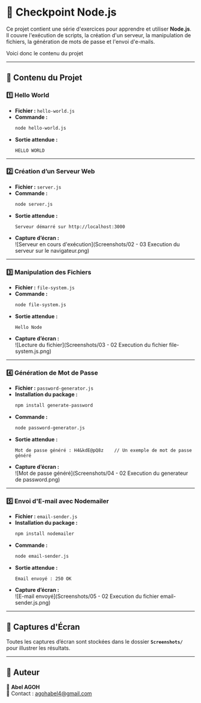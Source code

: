 # 🚀 Checkpoint Node.js  

Ce projet contient une série d'exercices pour apprendre et utiliser **Node.js**. Il couvre l'exécution de scripts, la création d'un serveur, la manipulation de fichiers, la génération de mots de passe et l'envoi d'e-mails.  

Voici donc le contenu du projet

---

## 📂 Contenu du Projet  

### 1️⃣ **Hello World**  
- **Fichier :** `hello-world.js`  
- **Commande :**  
  ```bash
  node hello-world.js
  ```
- **Sortie attendue :**  
  ```
  HELLO WORLD
  ```

---

### 2️⃣ **Création d’un Serveur Web**  
- **Fichier :** `server.js`  
- **Commande :**  
  ```bash
  node server.js
  ```
- **Sortie attendue :**  
  ```
  Serveur démarré sur http://localhost:3000
  ```
- **Capture d’écran :**  
  ![Serveur en cours d'exécution](Screenshots/02 - 03 Execution du serveur sur le navigateur.png)

---

### 3️⃣ **Manipulation des Fichiers**  
- **Fichier :** `file-system.js`  
- **Commande :**  
  ```bash
  node file-system.js
  ```
- **Sortie attendue :**  
  ```
  Hello Node
  ```
- **Capture d’écran :**  
  ![Lecture du fichier](Screenshots/03 - 02 Execution du fichier file-system.js.png)

---

### 4️⃣ **Génération de Mot de Passe**  
- **Fichier :** `password-generator.js`  
- **Installation du package :**  
  ```bash
  npm install generate-password
  ```
- **Commande :**  
  ```bash
  node password-generator.js
  ```
- **Sortie attendue :**  
  ```
  Mot de passe généré : H4&kdE@pQ8z    // Un exemple de mot de passe généré
  ```
- **Capture d’écran :**  
  ![Mot de passe généré](Screenshots/04 - 02 Execution du generateur de password.png)

---

### 5️⃣ **Envoi d'E-mail avec Nodemailer**  
- **Fichier :** `email-sender.js`  
- **Installation du package :**  
  ```bash
  npm install nodemailer
  ```
- **Commande :**  
  ```bash
  node email-sender.js
  ```
- **Sortie attendue :**  
  ```
  Email envoyé : 250 OK
  ```
- **Capture d’écran :**  
  ![E-mail envoyé](Screenshots/05 - 02 Execution du fichier email-sender.js.png)

---

## 📸 **Captures d'Écran**  
Toutes les captures d’écran sont stockées dans le dossier **`Screenshots/`** pour illustrer les résultats.

---

## 📌 **Auteur**  
👤 **Abel AGOH**  
📧 Contact : [agohabel4@gmail.com](mailto:agohabel4@gmail.com)    
